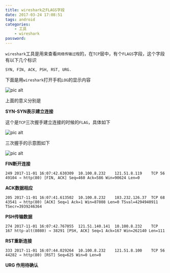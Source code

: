 ```yaml
---
title: wireshark之FLAGS字段
date: 2017-03-24 17:08:51
tags: android
categories:
    - 工具
    - wireshark
password: 
---
```


`wireshark`工具是用来查看`网络传输过程`的，在`TCP`层中，有个`FLAGS`字段，这个字段有以下几个标识
```
SYN, FIN, ACK, PSH, RST, URG.
```
下面是用`wireshark`打开手机`LOG`的显示内容

![pic alt](https://github.com/zsl-github/blog/raw/master/source/picture/wireshark_flags_1.png)

上面的意义分别是

**SYN-SYN表示建立连接**

这个是`TCP`三次握手建立连接的时候的`FLAG`，具体如下


![pic alt](https://github.com/zsl-github/blog/raw/master/source/picture/wireshark_flags_2.png)

三次握手的示意图如下

![pic alt](https://github.com/zsl-github/blog/raw/master/source/picture/wireshark_flags_3.png)


**FIN断开连接**

```
249 2017-11-01 16:07:42.630309  10.100.8.232    121.51.8.119    TCP 56  49104 → http(80) [FIN, ACK] Seq=460 Ack=586 Win=90624 Len=0
```

**ACK数据相应**

```
205 2017-11-01 16:07:41.613502  10.100.8.232    183.232.126.37  TCP 68  43541 → http(80) [ACK] Seq=1 Ack=1 Win=87808 Len=0 TSval=4294940911 TSecr=3939246364
```

**PSH传输数据**

```
274 2017-11-01 16:07:42.767055  121.51.140.141  10.100.8.232    TCP 167 http-alt(8080) → 38291 [PSH, ACK] Seq=1 Ack=167 Win=262140 Len=111
```

**RST重新连接**

```
333 2017-11-01 16:07:44.029264  10.100.8.232    121.51.8.100    TCP 56  44282 → http(80) [RST] Seq=625 Win=0 Len=0
```

**URG 作用待确认**



